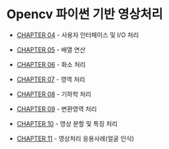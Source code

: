 
# Opencv 파이썬 기반 영상처리

* [CHAPTER 04](ch_04_interface/README.md) - 사용자 인터페이스 및 I/O 처리

* [CHAPTER 05](ch_05_array_operation/README.md) - 배열 연산

* [CHAPTER 06](ch_06_pixel/README.md) - 화소 처리

* [CHAPTER 07](ch_07_domain/README.md) - 영역 처리

* [CHAPTER 08](ch_08_geometry/README.md) - 기하학 처리

* [CHAPTER 09](ch_09_transform/README.md) - 변환영역 처리 

* [CHAPTER 10](ch_10_segmentation/README.md) - 영상 분할 및 특징 처리

* [CHAPTER 11](ch_11_face_detection/README.md) - 영상처리 응용사례(얼굴 인식)
